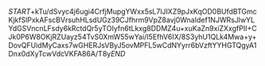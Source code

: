 $START$+kTu/dSvyc4j6ugi4CrfjMupgYWxx5sL7lJIXZ9pJxKqOD0BUfdBTGmcKjkfSlPxkAFscBVrsuhHLsdUGz39CJfhrm9VpZ8avj0WnaIdef1NJWRsJlwYLYdGSVncnLFsdy6kRctdQr5yTOIyfn6tLkxg8DDMZ4u+xuKaZn9xiZXxgfPII+CJk0P6W8OKjRZUayz54TvS0XmW55wYai/I5EfhV6IX/8S3yhU1QLk4Mwa+y+DovQFUidMyCaxs7wGHERJsVByJ5ovMPFL5wCdNYyrr6bVzftYYHGTQgyA1Dnx0dXyTcwVdcVKFA86A/T8y$END$